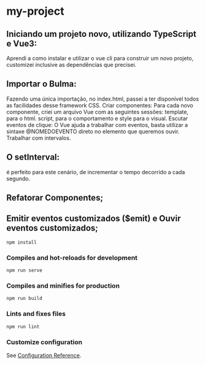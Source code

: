 
# my-project

## Iniciando um projeto novo, utilizando TypeScript e Vue3:
Aprendi a como instalar e utilizar o vue cli para construir um novo projeto, customizei inclusive as dependências que precisei.


## Importar o Bulma:
Fazendo uma única importação, no index.html, passei a ter disponível todos as facilidades desse framework CSS.
Criar componentes:
Para cada novo componente, criei um arquivo Vue com as seguintes sessões: template, para o html. script, para o comportamento e style para o visual.
Escutar eventos de clique:
O Vue ajuda a trabalhar com eventos, basta utilizar a sintaxe @NOMEDOEVENTO direto no elemento que queremos ouvir.
Trabalhar com intervalos.
## O setInterval: 
é perfeito para este cenário, de incrementar o tempo decorrido a cada segundo.

## Refatorar Componentes;
## Emitir eventos customizados ($emit) e Ouvir eventos customizados;
```
npm install
```

### Compiles and hot-reloads for development
```
npm run serve
```

### Compiles and minifies for production
```
npm run build
```

### Lints and fixes files
```
npm run lint
```

### Customize configuration
See [Configuration Reference](https://cli.vuejs.org/config/).
